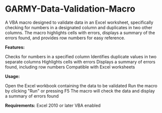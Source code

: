 # GARMY-Data-Validation-Macro
A VBA macro designed to validate data in an Excel worksheet, specifically checking for numbers in a designated column and duplicates in two other columns. The macro highlights cells with errors, displays a summary of the errors found, and provides row numbers for easy reference.

**Features:**

Checks for numbers in a specified column
Identifies duplicate values in two separate columns
Highlights cells with errors
Displays a summary of errors found, including row numbers
Compatible with Excel worksheets

**Usage:**

Open the Excel workbook containing the data to be validated
Run the macro by clicking "Run" or pressing F5
The macro will check the data and display a summary of errors found


**Requirements:**
Excel 2010 or later
VBA enabled

